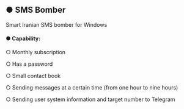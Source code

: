 ## ● SMS Bomber
Smart Iranian SMS bomber for Windows

#### ● Capability:

○ Monthly subscription

○ Has a password

○ Small contact book

○ Sending messages at a certain time (from one hour to nine hours)

○ Sending user system information and target number to Telegram
